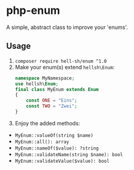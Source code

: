 # php-enum

A simple, abstract class to improve your 'enums'.

## Usage

1. `composer require hell-sh/enum ^1.0`
2. Make your enum(s) extend `hellsh\Enum`:
    ```PHP
    namespace MyNamespace;
    use hellsh\Enum;
    final class MyEnum extends Enum
    {
        const ONE = "Eins";
        const TWO = "Zwei";
    }
    ```
3. Enjoy the added methods:
  - `MyEnum::valueOf(string $name)`
  - `MyEnum::all(): array`
  - `MyEnum::nameOf($value): ?string`
  - `MyEnum::validateName(string $name): bool`
  - `MyEnum::validateValue($value): bool`
